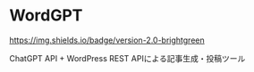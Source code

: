 # WordGPT
https://img.shields.io/badge/version-2.0-brightgreen  

ChatGPT API + WordPress REST APIによる記事生成・投稿ツール


